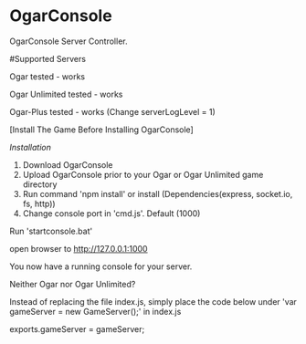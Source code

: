 # OgarConsole

OgarConsole Server Controller.

#Supported Servers

Ogar tested - works

Ogar Unlimited tested - works

Ogar-Plus tested - works (Change serverLogLevel = 1)


[Install The Game Before Installing OgarConsole]

*Installation*

1. Download OgarConsole
2. Upload OgarConsole prior to your Ogar or Ogar Unlimited game directory
3. Run command 'npm install' or install (Dependencies(express, socket.io, fs, http))
4. Change console port in 'cmd.js'. Default (1000)

Run 'startconsole.bat'

open browser to http://127.0.0.1:1000

You now have a running console for your server.



Neither Ogar nor Ogar Unlimited?

Instead of replacing the file index.js, simply place the code below under 'var gameServer = new GameServer();' in index.js

exports.gameServer = gameServer;
